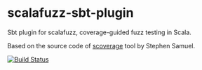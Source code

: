 scalafuzz-sbt-plugin
==========

Sbt plugin for scalafuzz, coverage-guided fuzz testing in Scala.

Based on the source code of [scoverage](https://github.com/scoverage/sbt-scoverage) tool by Stephen Samuel.

[![Build Status](https://travis-ci.org/scalafuzz/scalafuzz-sbt-plugin.png)](https://travis-ci.org/scalafuzz/scalafuzz-sbt-plugin)
